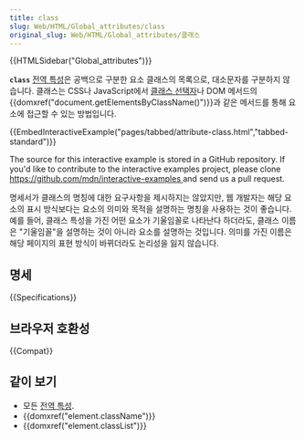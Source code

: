 ```yaml
---
title: class
slug: Web/HTML/Global_attributes/class
original_slug: Web/HTML/Global_attributes/클래스
---
```


{{HTMLSidebar("Global_attributes")}}

**`class`** [전역 특성](/ko/docs/Web/HTML/Global_attributes)은 공백으로 구분한 요소 클래스의 목록으로, 대소문자를 구분하지 않습니다. 클래스는 CSS나 JavaScript에서 [클래스 선택자](/ko/docs/Web/CSS/Class_selectors)나 DOM 메서드의 {{domxref("document.getElementsByClassName()")}}과 같은 메서드를 통해 요소에 접근할 수 있는 방법입니다.

{{EmbedInteractiveExample("pages/tabbed/attribute-class.html","tabbed-standard")}}

<p class="hidden">The source for this interactive example is stored in a GitHub repository. If you'd like to contribute to the interactive examples project, please clone <a href="https://github.com/mdn/interactive-examples">https://github.com/mdn/interactive-examples </a>and send us a pull request.</p>

명세서가 클래스의 명칭에 대한 요구사항을 제시하지는 않았지만, 웹 개발자는 해당 요소의 표시 방식보다는 요소의 의미와 목적을 설명하는 명칭을 사용하는 것이 좋습니다. 예를 들어, 클래스 특성을 가진 어떤 요소가 기울임꼴로 나타난다 하더라도, 클래스 이름은 "기울임꼴"을 설명하는 것이 아니라 요소를 설명하는 것입니다. 의미를 가진 이름은 해당 페이지의 표현 방식이 바뀌더라도 논리성을 잃지 않습니다.

## 명세

{{Specifications}}

## 브라우저 호환성

{{Compat}}

## 같이 보기

- 모든 [전역 특성](/ko/docs/Web/HTML/Global_attributes).
- {{domxref("element.className")}}
- {{domxref("element.classList")}}
